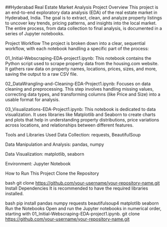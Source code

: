 ##Hyderabad Real Estate Market Analysis
Project Overview
This project is an end-to-end exploratory data analysis (EDA) of the real estate market in Hyderabad, India. The goal is to extract, clean, and analyze property listings to uncover key trends, pricing patterns, and insights into the local market. The entire process, from data collection to final analysis, is documented in a series of Jupyter notebooks.

Project Workflow
The project is broken down into a clear, sequential workflow, with each notebook handling a specific part of the process:

01_Initial-Webscraping-EDA-project1.ipynb: This notebook contains the Python script used to scrape property data from the housing.com website. It gathers raw data on property names, locations, prices, sizes, and more, saving the output to a raw CSV file.

02_DataWrangling-and-Cleaning-EDA-Project1.ipynb: Focuses on data cleaning and preprocessing. This step involves handling missing values, correcting data types, and transforming columns (like Price and Size) into a usable format for analysis.

03_Visualizations-EDA-Project1.ipynb: This notebook is dedicated to data visualization. It uses libraries like Matplotlib and Seaborn to create charts and plots that help in understanding property distributions, price variations across locations, and relationships between different features.

Tools and Libraries Used
Data Collection: requests, BeautifulSoup

Data Manipulation and Analysis: pandas, numpy

Data Visualization: matplotlib, seaborn

Environment: Jupyter Notebook

How to Run This Project
Clone the Repository

bash
git clone https://github.com/your-username/your-repository-name.git
Install Dependencies
It is recommended to have the required libraries installed.

bash
pip install pandas numpy requests beautifulsoup4 matplotlib seaborn
Run the Notebooks
Open and run the Jupyter notebooks in numerical order, starting with 01_Initial-Webscraping-EDA-project1.ipynb.
git clone https://github.com/your-username/your-repository-name.git
